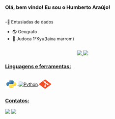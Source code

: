 ### Olá, bem vindo! Eu sou o Humberto Araújo!

##
-🌱 Entusiadas de dados
-  🌎 Geografo
-  🥋 Judoca 1°Kyu(faixa marrom)
##

<div align="center">
  <a href="https://github.com/Humbero">
  <img height="180em" src="https://github-readme-stats.vercel.app/api?username=Humbero&show_icons=true&theme=tokyonight&include_all_commits=true&count_private=true"/>
  <img height="180em" src="https://github-readme-stats.vercel.app/api/top-langs/?username=Humbero&layout=compact&langs_count=7&theme=tokyonight"/>
</div>


### Linguagens e ferramentas:

<div style="display: inline_block"><br>
<img align="center" alt="Python" height="30" width="40"
src="https://raw.githubusercontent.com/devicons/devicon/master/icons/python/python-original.svg">
<img align="center" alt="Python" height="30" width="40"
src="https://cdn.discordapp.com/attachments/1029608736920186904/1029617210727079956/vscode.png">
  <img align="center" alt="Git" height="30" width="40" src="https://raw.githubusercontent.com/devicons/devicon/master/icons/git/git-original.svg ">
</div>

          
##

### Contatos:
<div>

  <a href = "mailto:humbertocorrea93@gmail.com"><img src="https://img.shields.io/badge/-Gmail-%23333?style=for-the-badge&logo=gmail&logoColor=white" target="_blank"></a>
  <a href="https://www.linkedin.com/in/humberto-c-ara%C3%BAjo-743110b6/" target="_blank"><img src="https://img.shields.io/badge/-LinkedIn-%230077B5?style=for-the-badge&logo=linkedin&logoColor=white" target="_blank"></a> 



